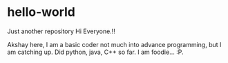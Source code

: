 # hello-world
Just another repository
Hi Everyone.!!

Akshay here, I am a basic coder not much into advance programming, but I am catching up.
Did python, java, C++ so far.
I am foodie... :P.
